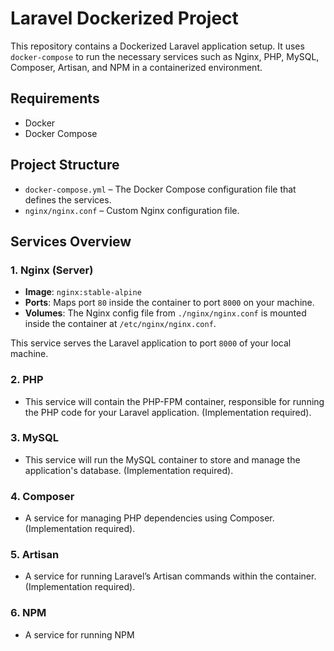 # Laravel Dockerized Project

This repository contains a Dockerized Laravel application setup. It uses `docker-compose` to run the necessary services such as Nginx, PHP, MySQL, Composer, Artisan, and NPM in a containerized environment.

## Requirements

- Docker
- Docker Compose

## Project Structure

- `docker-compose.yml` – The Docker Compose configuration file that defines the services.
- `nginx/nginx.conf` – Custom Nginx configuration file.

## Services Overview

### 1. Nginx (Server)
- **Image**: `nginx:stable-alpine`
- **Ports**: Maps port `80` inside the container to port `8000` on your machine.
- **Volumes**: The Nginx config file from `./nginx/nginx.conf` is mounted inside the container at `/etc/nginx/nginx.conf`.

This service serves the Laravel application to port `8000` of your local machine.

### 2. PHP
- This service will contain the PHP-FPM container, responsible for running the PHP code for your Laravel application. (Implementation required).

### 3. MySQL
- This service will run the MySQL container to store and manage the application's database. (Implementation required).

### 4. Composer
- A service for managing PHP dependencies using Composer. (Implementation required).

### 5. Artisan
- A service for running Laravel’s Artisan commands within the container. (Implementation required).

### 6. NPM
- A service for running NPM 
